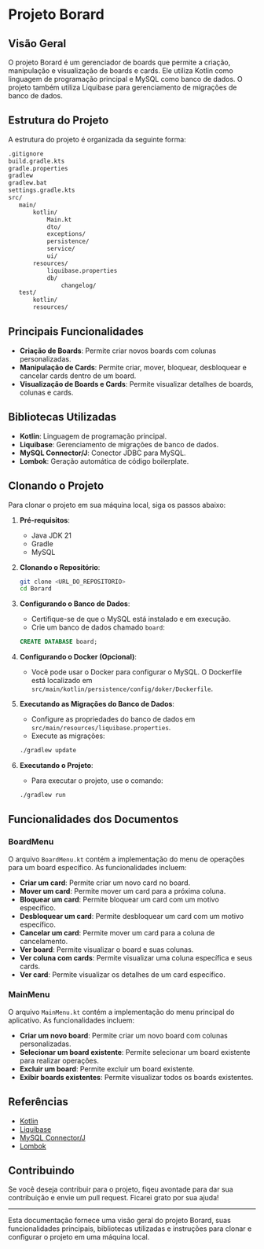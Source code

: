 # Projeto Borard

## Visão Geral

O projeto Borard é um gerenciador de boards que permite a criação, manipulação e visualização de boards e cards. Ele utiliza Kotlin como linguagem de programação principal e MySQL como banco de dados. O projeto também utiliza Liquibase para gerenciamento de migrações de banco de dados.

## Estrutura do Projeto

A estrutura do projeto é organizada da seguinte forma:

```sh
.gitignore
build.gradle.kts
gradle.properties
gradlew
gradlew.bat
settings.gradle.kts
src/
   main/
       kotlin/
           Main.kt
           dto/
           exceptions/
           persistence/
           service/
           ui/
       resources/
           liquibase.properties
           db/
               changelog/
   test/
       kotlin/
       resources/
```

## Principais Funcionalidades

- **Criação de Boards**: Permite criar novos boards com colunas personalizadas.
- **Manipulação de Cards**: Permite criar, mover, bloquear, desbloquear e cancelar cards dentro de um board.
- **Visualização de Boards e Cards**: Permite visualizar detalhes de boards, colunas e cards.

## Bibliotecas Utilizadas

- **Kotlin**: Linguagem de programação principal.
- **Liquibase**: Gerenciamento de migrações de banco de dados.
- **MySQL Connector/J**: Conector JDBC para MySQL.
- **Lombok**: Geração automática de código boilerplate.

## Clonando o Projeto

Para clonar o projeto em sua máquina local, siga os passos abaixo:

1. **Pré-requisitos**:

   - Java JDK 21
   - Gradle
   - MySQL

2. **Clonando o Repositório**:

   ```sh
   git clone <URL_DO_REPOSITORIO>
   cd Borard
   ```

3. **Configurando o Banco de Dados**:

   - Certifique-se de que o MySQL está instalado e em execução.
   - Crie um banco de dados chamado `board`:

   ```sql
   CREATE DATABASE board;
   ```

4. **Configurando o Docker (Opcional)**:

   - Você pode usar o Docker para configurar o MySQL. O Dockerfile está localizado em `src/main/kotlin/persistence/config/doker/Dockerfile`.

5. **Executando as Migrações do Banco de Dados**:

   - Configure as propriedades do banco de dados em `src/main/resources/liquibase.properties`.
   - Execute as migrações:

   ```sh
   ./gradlew update
   ```

6. **Executando o Projeto**:
   - Para executar o projeto, use o comando:
   ```sh
   ./gradlew run
   ```

## Funcionalidades dos Documentos

### BoardMenu

O arquivo `BoardMenu.kt` contém a implementação do menu de operações para um board específico. As funcionalidades incluem:

- **Criar um card**: Permite criar um novo card no board.
- **Mover um card**: Permite mover um card para a próxima coluna.
- **Bloquear um card**: Permite bloquear um card com um motivo específico.
- **Desbloquear um card**: Permite desbloquear um card com um motivo específico.
- **Cancelar um card**: Permite mover um card para a coluna de cancelamento.
- **Ver board**: Permite visualizar o board e suas colunas.
- **Ver coluna com cards**: Permite visualizar uma coluna específica e seus cards.
- **Ver card**: Permite visualizar os detalhes de um card específico.

### MainMenu

O arquivo `MainMenu.kt` contém a implementação do menu principal do aplicativo. As funcionalidades incluem:

- **Criar um novo board**: Permite criar um novo board com colunas personalizadas.
- **Selecionar um board existente**: Permite selecionar um board existente para realizar operações.
- **Excluir um board**: Permite excluir um board existente.
- **Exibir boards existentes**: Permite visualizar todos os boards existentes.

## Referências

- [Kotlin](https://kotlinlang.org/)
- [Liquibase](https://www.liquibase.org/)
- [MySQL Connector/J](https://dev.mysql.com/downloads/connector/j/)
- [Lombok](https://projectlombok.org/)

## Contribuindo

Se você deseja contribuir para o projeto, fiqeu avontade para dar sua contribuição e envie um pull request. Ficarei grato por sua ajuda!

---

Esta documentação fornece uma visão geral do projeto Borard, suas funcionalidades principais, bibliotecas utilizadas e instruções para clonar e configurar o projeto em uma máquina local.
